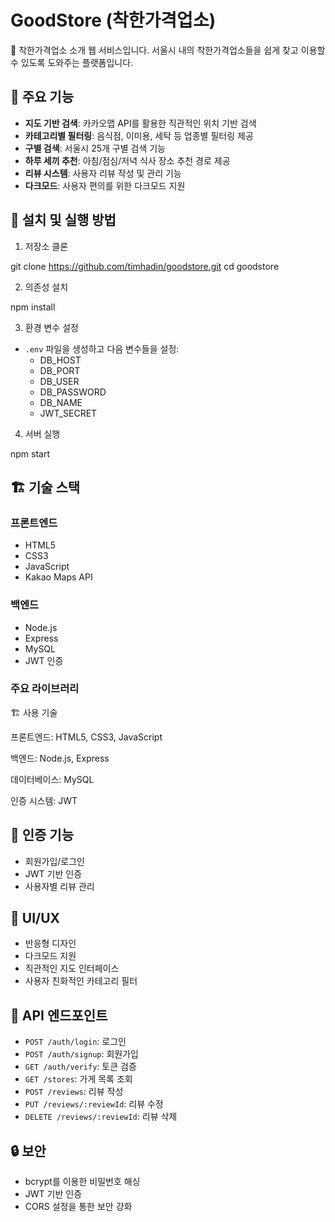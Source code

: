 # GoodStore (착한가격업소)

🛒 착한가격업소 소개 웹 서비스입니다. 서울시 내의 착한가격업소들을 쉽게 찾고 이용할 수 있도록 도와주는 플랫폼입니다.

## 🌟 주요 기능

- **지도 기반 검색**: 카카오맵 API를 활용한 직관적인 위치 기반 검색
- **카테고리별 필터링**: 음식점, 이미용, 세탁 등 업종별 필터링 제공
- **구별 검색**: 서울시 25개 구별 검색 기능
- **하루 세끼 추천**: 아침/점심/저녁 식사 장소 추천 경로 제공
- **리뷰 시스템**: 사용자 리뷰 작성 및 관리 기능
- **다크모드**: 사용자 편의를 위한 다크모드 지원

## 🚀 설치 및 실행 방법

1. 저장소 클론

git clone https://github.com/timhadin/goodstore.git
cd goodstore

2. 의존성 설치

npm install

3. 환경 변수 설정
- `.env` 파일을 생성하고 다음 변수들을 설정:
  - DB_HOST
  - DB_PORT
  - DB_USER
  - DB_PASSWORD
  - DB_NAME
  - JWT_SECRET

4. 서버 실행

npm start

## 🏗️ 기술 스택

### 프론트엔드
- HTML5
- CSS3
- JavaScript
- Kakao Maps API

### 백엔드
- Node.js
- Express
- MySQL
- JWT 인증

### 주요 라이브러리

🏗️ 사용 기술

프론트엔드: HTML5, CSS3, JavaScript

백엔드: Node.js, Express

데이터베이스: MySQL

인증 시스템: JWT

## 🔐 인증 기능

- 회원가입/로그인
- JWT 기반 인증
- 사용자별 리뷰 관리

## 🎨 UI/UX

- 반응형 디자인
- 다크모드 지원
- 직관적인 지도 인터페이스
- 사용자 친화적인 카테고리 필터

## 🔄 API 엔드포인트

- `POST /auth/login`: 로그인
- `POST /auth/signup`: 회원가입
- `GET /auth/verify`: 토큰 검증
- `GET /stores`: 가게 목록 조회
- `POST /reviews`: 리뷰 작성
- `PUT /reviews/:reviewId`: 리뷰 수정
- `DELETE /reviews/:reviewId`: 리뷰 삭제

## 🔒 보안

- bcrypt를 이용한 비밀번호 해싱
- JWT 기반 인증
- CORS 설정을 통한 보안 강화